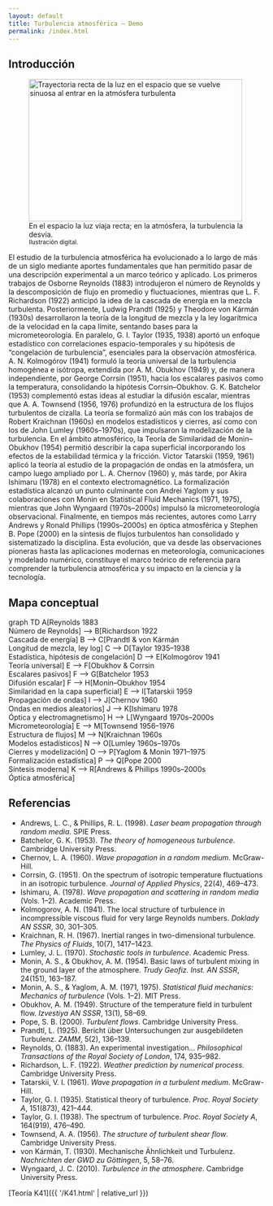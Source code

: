```yaml
---
layout: default
title: Turbulencia atmosférica — Demo
permalink: /index.html
---
```


## Introducción

<figure class="wiki-style">
  <img
    src="{{ '/img/img2B.png' | relative_url }}"
    alt="Trayectoria recta de la luz en el espacio que se vuelve sinuosa al entrar en la atmósfera turbulenta"
    loading="lazy" width="420" height="280" />
  <figcaption>
    En el espacio la luz viaja recta; en la atmósfera, la turbulencia la desvía.<br>
    <small>Ilustración digital.</small>
  </figcaption>
</figure>

<p class="intro-justify">
El estudio de la turbulencia atmosférica ha evolucionado a lo largo de más de un siglo mediante aportes fundamentales que han permitido pasar de una descripción experimental a un marco teórico y aplicado. Los primeros trabajos de Osborne Reynolds (1883) introdujeron el número de Reynolds y la descomposición de flujo en promedio y fluctuaciones, mientras que L. F. Richardson (1922) anticipó la idea de la cascada de energía en la mezcla turbulenta. Posteriormente, Ludwig Prandtl (1925) y Theodore von Kármán (1930s) desarrollaron la teoría de la longitud de mezcla y la ley logarítmica de la velocidad en la capa límite, sentando bases para la micrometeorología. En paralelo, G. I. Taylor (1935, 1938) aportó un enfoque estadístico con correlaciones espacio-temporales y su hipótesis de “congelación de turbulencia”, esenciales para la observación atmosférica. A. N. Kolmogórov (1941) formuló la teoría universal de la turbulencia homogénea e isótropa, extendida por A. M. Obukhov (1949) y, de manera independiente, por George Corrsin (1951), hacia los escalares pasivos como la temperatura, consolidando la hipótesis Corrsin–Obukhov. G. K. Batchelor (1953) complementó estas ideas al estudiar la difusión escalar, mientras que A. A. Townsend (1956, 1976) profundizó en la estructura de los flujos turbulentos de cizalla. La teoría se formalizó aún más con los trabajos de Robert Kraichnan (1960s) en modelos estadísticos y cierres, así como con los de John Lumley (1960s–1970s), que impulsaron la modelización de la turbulencia. En el ámbito atmosférico, la Teoría de Similaridad de Monin–Obukhov (1954) permitió describir la capa superficial incorporando los efectos de la estabilidad térmica y la fricción. Victor Tatarskii (1959, 1961) aplicó la teoría al estudio de la propagación de ondas en la atmósfera, un campo luego ampliado por L. A. Chernov (1960) y, más tarde, por Akira Ishimaru (1978) en el contexto electromagnético. La formalización estadística alcanzó un punto culminante con Andrei Yaglom y sus colaboraciones con Monin en Statistical Fluid Mechanics (1971, 1975), mientras que John Wyngaard (1970s–2000s) impulsó la micrometeorología observacional. Finalmente, en tiempos más recientes, autores como Larry Andrews y Ronald Phillips (1990s–2000s) en óptica atmosférica y Stephen B. Pope (2000) en la síntesis de flujos turbulentos han consolidado y sistematizado la disciplina. Esta evolución, que va desde las observaciones pioneras hasta las aplicaciones modernas en meteorología, comunicaciones y modelado numérico, constituye el marco teórico de referencia para comprender la turbulencia atmosférica y su impacto en la ciencia y la tecnología.
</p>

<div style="clear: both;"></div>

## Mapa conceptual

<div class="mermaid-card">
  <div class="mermaid">
    graph TD
    A[Reynolds 1883<br>Número de Reynolds] --> B[Richardson 1922<br>Cascada de energía]
    B --> C[Prandtl & von Kármán<br>Longitud de mezcla, ley log]
    C --> D[Taylor 1935–1938<br>Estadística, hipótesis de congelación]
    D --> E[Kolmogórov 1941<br>Teoría universal]
    E --> F[Obukhov & Corrsin<br>Escalares pasivos]
    F --> G[Batchelor 1953<br>Difusión escalar]
    F --> H[Monin–Obukhov 1954<br>Similaridad en la capa superficial]
    E --> I[Tatarskii 1959<br>Propagación de ondas]
    I --> J[Chernov 1960<br>Ondas en medios aleatorios]
    J --> K[Ishimaru 1978<br>Óptica y electromagnetismo]
    H --> L[Wyngaard 1970s–2000s<br>Micrometeorología]
    E --> M[Townsend 1956–1976<br>Estructura de flujos]
    M --> N[Kraichnan 1960s<br>Modelos estadísticos]
    N --> O[Lumley 1960s–1970s<br>Cierres y modelización]
    O --> P[Yaglom & Monin 1971–1975<br>Formalización estadística]
    P --> Q[Pope 2000<br>Síntesis moderna]
    K --> R[Andrews & Phillips 1990s–2000s<br>Óptica atmosférica]
  </div>
</div>

## Referencias

- Andrews, L. C., & Phillips, R. L. (1998). *Laser beam propagation through random media*. SPIE Press.
- Batchelor, G. K. (1953). *The theory of homogeneous turbulence*. Cambridge University Press.
- Chernov, L. A. (1960). *Wave propagation in a random medium*. McGraw-Hill.
- Corrsin, G. (1951). On the spectrum of isotropic temperature fluctuations in an isotropic turbulence. *Journal of Applied Physics*, 22(4), 469–473.
- Ishimaru, A. (1978). *Wave propagation and scattering in random media* (Vols. 1–2). Academic Press.
- Kolmogorov, A. N. (1941). The local structure of turbulence in incompressible viscous fluid for very large Reynolds numbers. *Doklady AN SSSR*, 30, 301–305.
- Kraichnan, R. H. (1967). Inertial ranges in two-dimensional turbulence. *The Physics of Fluids*, 10(7), 1417–1423.
- Lumley, J. L. (1970). *Stochastic tools in turbulence*. Academic Press.
- Monin, A. S., & Obukhov, A. M. (1954). Basic laws of turbulent mixing in the ground layer of the atmosphere. *Trudy Geofiz. Inst. AN SSSR*, 24(151), 163–187.
- Monin, A. S., & Yaglom, A. M. (1971, 1975). *Statistical fluid mechanics: Mechanics of turbulence* (Vols. 1–2). MIT Press.
- Obukhov, A. M. (1949). Structure of the temperature field in turbulent flow. *Izvestiya AN SSSR*, 13(1), 58–69.
- Pope, S. B. (2000). *Turbulent flows*. Cambridge University Press.
- Prandtl, L. (1925). Bericht über Untersuchungen zur ausgebildeten Turbulenz. *ZAMM*, 5(2), 136–139.
- Reynolds, O. (1883). An experimental investigation... *Philosophical Transactions of the Royal Society of London*, 174, 935–982.
- Richardson, L. F. (1922). *Weather prediction by numerical process*. Cambridge University Press.
- Tatarskii, V. I. (1961). *Wave propagation in a turbulent medium*. McGraw-Hill.
- Taylor, G. I. (1935). Statistical theory of turbulence. *Proc. Royal Society A*, 151(873), 421–444.
- Taylor, G. I. (1938). The spectrum of turbulence. *Proc. Royal Society A*, 164(919), 476–490.
- Townsend, A. A. (1956). *The structure of turbulent shear flow*. Cambridge University Press.
- von Kármán, T. (1930). Mechanische Ähnlichkeit und Turbulenz. *Nachrichten der GWD zu Göttingen*, 5, 58–76.
- Wyngaard, J. C. (2010). *Turbulence in the atmosphere*. Cambridge University Press.

[Teoría K41]({{ '/K41.html' | relative_url }})
